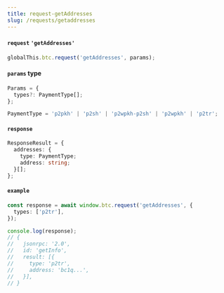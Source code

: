 ```yaml
---
title: request-getAddresses
slug: /requests/getaddresses
---
```


#### `request` `'getAddresses'`

```ts
globalThis.btc.request('getAddresses', params);
```

#### `params` type

```ts
Params = {
  types?: PaymentType[];
};

PaymentType = 'p2pkh' | 'p2sh' | 'p2wpkh-p2sh' | 'p2wpkh' | 'p2tr';
```

#### `response`

```ts
ResponseResult = {
  addresses: {
    type: PaymentType;
    address: string;
  }[];
};
```

#### `example`

```ts
const response = await window.btc.request('getAddresses', {
  types: ['p2tr'],
});

console.log(response);
// {
//   jsonrpc: '2.0',
//   id: 'getInfo',
//   result: [{
//     type: 'p2tr',
//     address: 'bc1q...',
//   }],
// }
```
